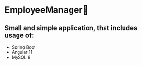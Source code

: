 # EmployeeManager:green_book:

## Small and simple application, that includes usage of:
- Spring Boot
- Angular 11
- MySQL 8

